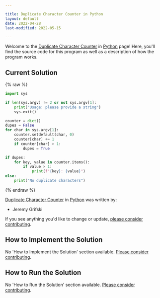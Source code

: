 ```yaml
---

title: Duplicate Character Counter in Python
layout: default
date: 2022-04-28
last-modified: 2022-05-15

---
```


Welcome to the [Duplicate Character Counter](https://sampleprograms.io/projects/duplicate-character-counter) in [Python](https://sampleprograms.io/languages/python) page! Here, you'll find the source code for this program as well as a description of how the program works.

## Current Solution

{% raw %}

```python
import sys

if len(sys.argv) != 2 or not sys.argv[1]:
    print("Usage: please provide a string")
    sys.exit()

counter = dict()
dupes = False
for char in sys.argv[1]:
    counter.setdefault(char, 0)
    counter[char] += 1
    if counter[char] > 1:
        dupes = True

if dupes:
    for key, value in counter.items():
        if value > 1:
            print(f"{key}: {value}")
else:
    print("No duplicate characters")
```

{% endraw %}

[Duplicate Character Counter](https://sampleprograms.io/projects/duplicate-character-counter) in [Python](https://sampleprograms.io/languages/python) was written by:

- Jeremy Grifski

If you see anything you'd like to change or update, [please consider contributing](https://github.com/TheRenegadeCoder/sample-programs).

## How to Implement the Solution

No 'How to Implement the Solution' section available. [Please consider contributing](https://github.com/TheRenegadeCoder/sample-programs-website).

## How to Run the Solution

No 'How to Run the Solution' section available. [Please consider contributing](https://github.com/TheRenegadeCoder/sample-programs-website).